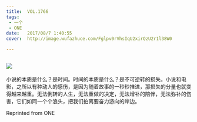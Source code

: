 ```yaml
---
title:	VOL.1766
tags:
 - 一个
 - ONE
date:	2017/08/7 1:40:55
cover:	http://image.wufazhuce.com/Fglpv0rVhsIqU2xirQzU2r1l38W0

---
```

![](http://image.wufazhuce.com/Fglpv0rVhsIqU2xirQzU2r1l38W0)
---

小说的本质是什么？是时间。时间的本质是什么？是不可逆转的损失。小说和电影，之所以有种动人的感伤，是因为随着故事的一秒秒推进，那损失的分量也就变得越来越重。无法倒转的人生，无法重做的决定，无法增补的陪伴，无法弥补的伤害，它们如同一个个浪头，把我们拍离要奋力游向的岸边。
 
Reprinted from ONE
